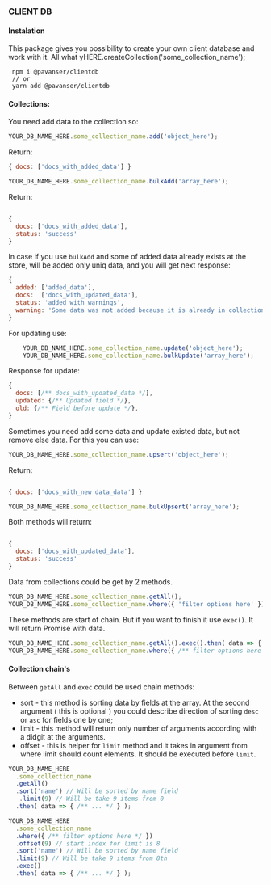 ### CLIENT DB

#### Instalation

This package gives you possibility to create your own client database and work with it.
All what yHERE.createCollection('some_collection_name');

```
 npm i @pavanser/clientdb 
 // or
 yarn add @pavanser/clientdb
```

#### Collections:

You need add data to the collection so:

```js
YOUR_DB_NAME_HERE.some_collection_name.add('object_here');
```
Return:
```js
{ docs: ['docs_with_added_data'] }
```

```js
YOUR_DB_NAME_HERE.some_collection_name.bulkAdd('array_here');
```
Return:
```js

{ 
  docs: ['docs_with_added_data'],
  status: 'success'
}
```
In case if you use `bulkAdd` and some of added data already exists at the store, will be added only uniq data, and you will get next response: 

```js
{
  added: ['added_data'],
  docs:  ['docs_with_updated_data'],
  status: 'added with warnings',
  warning: 'Some data was not added because it is already in collection'
}
```


For updating use:

```js
    YOUR_DB_NAME_HERE.some_collection_name.update('object_here');
    YOUR_DB_NAME_HERE.some_collection_name.bulkUpdate('array_here');
```

Response for update:

```js
{
  docs: [/** docs_with_updated_data */],
  updated: {/** Updated field */},
  old: {/** Field before update */},
}
```

Sometimes you need add some data and update existed data, but not remove else data. For this you can use:

```js
YOUR_DB_NAME_HERE.some_collection_name.upsert('object_here');
```
Return:
```js

{ docs: ['docs_with_new data_data'] }
```

```js
YOUR_DB_NAME_HERE.some_collection_name.bulkUpsert('array_here');
```
Both methods will return:
```js

{ 
  docs: ['docs_with_updated_data'],
  status: 'success'
}
```

Data from collections could be get by 2 methods.

```js
YOUR_DB_NAME_HERE.some_collection_name.getAll();
YOUR_DB_NAME_HERE.some_collection_name.where({ 'filter options here' });
```
These methods are start of chain. But if you want to finish it use `exec()`. It will return Promise with data.

```js
YOUR_DB_NAME_HERE.some_collection_name.getAll().exec().then( data => { /** ... */ } );
YOUR_DB_NAME_HERE.some_collection_name.where({ /** filter options here */ }).exec().then( data => { /** ... */ } );
```

#### Collection chain's

Between `getAll` and `exec` could be used chain methods:

- sort - this method is sorting data by fields at the array. At the second argument ( this is optional ) you could describe direction of sorting `desc` or `asc` for fields one by one;
- limit - this method will return only number of arguments according with a didgit at the arguments.
- offset - this is helper for `limit` method and it takes in argument from where limit should count elements. It should be executed before `limit`.

```js
YOUR_DB_NAME_HERE
  .some_collection_name
  .getAll()
  .sort('name') // Will be sorted by name field
   .limit(9) // Will be take 9 items from 0
  .then( data => { /** ... */ } );

YOUR_DB_NAME_HERE
  .some_collection_name
  .where({ /** filter options here */ })
  .offset(9) // start index for limit is 8
  .sort('name') // Will be sorted by name field
  .limit(9) // Will be take 9 items from 8th
  .exec()
  .then( data => { /** ... */ } );
```